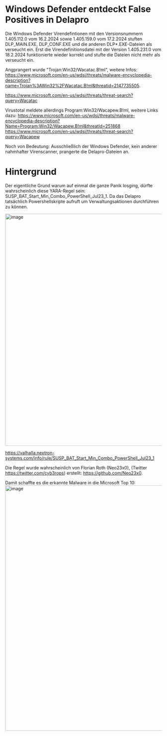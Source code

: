 # Windows Defender entdeckt False Positives in Delapro

Die Windows Defender Virendefintionen mit den Versionsnummern 1.405.112.0 vom 16.2.2024 sowie 1.405.159.0 vom 17.2.2024 stuften DLP_MAIN.EXE, DLP_CONF.EXE und die anderen DLP*.EXE-Dateien als verseucht ein. Erst die Virendefinitionsdatei mit der Version 1.405.231.0 vom 18.2.2024 funktionierte wieder korrekt und stufte die Dateien nicht mehr als verseucht ein.

Angprangert wurde "Trojan:Win32/Wacatac.B!ml", weitere Infos: https://www.microsoft.com/en-us/wdsi/threats/malware-encyclopedia-description?name=Trojan%3AWin32%2FWacatac.B!ml&threatid=2147735505.

https://www.microsoft.com/en-us/wdsi/threats/threat-search?query=Wacatac

Virustotal meldete allerdings Program:Win32/Wacapew.B!ml, weitere Links dazu:
https://www.microsoft.com/en-us/wdsi/threats/malware-encyclopedia-description?Name=Program:Win32/Wacapew.B!ml&threatId=251868
https://www.microsoft.com/en-us/wdsi/threats/threat-search?query=Wacapew

Noch von Bedeutung: Ausschließlich der Windows Defender, kein anderer nahmhafter Virenscanner, prangerte die Delapro-Dateien an.

# Hintergrund
Der eigentliche Grund warum auf einmal die ganze Panik losging, dürfte wahrscheinlich diese YARA-Regel sein: SUSP_BAT_Start_Min_Combo_PowerShell_Jul23_1. Da das Delapro tatsächlich Powershellskripte aufruft um Verwaltungsaktionen durchführen zu können.

<img width="745" alt="image" src="https://github.com/Delapro/DelaproInstall/assets/16536936/dea660ff-7d3d-43ed-b74c-3b82ab83c340">

https://valhalla.nextron-systems.com/info/rule/SUSP_BAT_Start_Min_Combo_PowerShell_Jul23_1

Die Regel wurde wahrscheinlich von Florian Roth (Neo23x0), (Twitter https://twitter.com/cyb3rops) erstellt: https://github.com/Neo23x0.

Damit schaffte es die erkannte Malware in die Microsoft Top 10:
<img width="788" alt="image" src="https://github.com/Delapro/DelaproInstall/assets/16536936/5966979f-268e-4222-82a9-0f042ebe411a">

